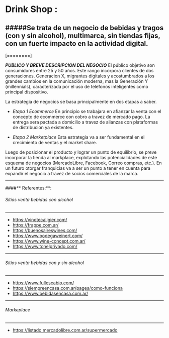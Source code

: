 # Drink Shop :

#####Se trata de un negocio de bebidas y tragos (con y sin alcohol), multimarca, sin tiendas fijas, con un fuerte impacto en la actividad digital.
------------
[========]

***PUBLICO Y BREVE DESCRIPCION DEL NEGOCIO***
El público objetivo son consumidores entre 25 y 50 años. Este rango incorpora clientes de dos generaciones. 
Generacion X, migrantes digitales y acostumbrados a los grandes cambios en la comunicación moderna, mas la Generación Y (millennials), caracterizada por el uso de telefonos inteligentes como principal dispositivo.


La estrategia de negocios se basa principalmente  en dos etapas a saber.

- *Etapa 1  Ecommerce*
En principio se trabajara en afianzar la venta con el concepto de ecommerce con cobro a travez de mercado pago. La entrega sera pactada a domicilio a travez de alianzas con plataformas de distribucion ya existentes.

- *Etapa 2 Marketplace*
Esta estrategia va a ser fundamental en el crecimiento de ventas y el market share.

Luego de posicionar el producto y lograr un punto de equilibrio, se preve incorporar la tienda al markplace, explotando las potencialidades de este esquema de negocios (MercadoLibre, Facebook, Correo compras, etc.).
En un futuro otorgar franquicias va a ser un punto a tener en cuenta para expandir el negocio a travez de socios comerciales de la marca.

-----------------------------------------------

####** Referentes:**:
###### Sitios venta bebidas con alcohol
----------------------------------------------
- https://vinotecaligier.com/ 
- https://frappe.com.ar/ 
- https://buenosaireswines.com/
- https://www.bodegaweinert.com/
- https://www.wine-concept.com.ar/
- https://www.tonelprivado.com/

------------------------------------------------------
###### Sitios venta bebidas con y sin alcohol
------------------------------------------------------
- https://www.fullescabio.com/
- https://siempreencasa.com.ar/pages/como-funciona
- https://www.bebidasencasa.com.ar/

-----------------
###### Markeplace
-----------------
- https://listado.mercadolibre.com.ar/supermercado
